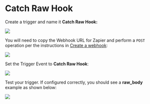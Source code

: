 # Catch Raw Hook

Create a trigger and name it **Catch Raw Hook:**

![](https://partner-workshop-assets.s3.us-east-2.amazonaws.com/zappier-catch-raw-hook.png)

You will need to copy the Webhook URL for Zapier and perform a `POST` operation per the instructions in [Create a webhook](https://github.com/snyk/user-docs/tree/19b85169c61b948c00e9ef988db629298ce60983/integration-guide/integration-guide/ide-plugin/snyk-webhooks/README.md#configure-webhooks):

![](https://partner-workshop-assets.s3.us-east-2.amazonaws.com/zappier-catch-raw-hook-setup.png)

Set the Trigger Event to **Catch Raw Hook**:

![](https://partner-workshop-assets.s3.us-east-2.amazonaws.com/zappier-catch-raw-hook-trigger.png)

Test your trigger. If configured correctly, you should see a **raw\_body** example as shown below:

![](https://partner-workshop-assets.s3.us-east-2.amazonaws.com/zappier-catch-raw-hook-test.png)


